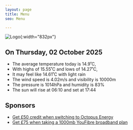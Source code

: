 ```yaml
---
layout: page
title: Menu
seo: Menu

---
```


![Logo](/images/logo.jpg){:width="832px"}

<!-- weather_marker starts -->
## On Thursday, 02 October 2025

- The average temperature today is 14.9˚C,
- With highs of 15.55˚C and lows of 14.27˚C,
- It may feel like 14.61˚C with light rain
- The wind speed is 4.02m/s and visibility is 10000m
- The pressure is 1014hPa and humidity is 83%
- The sun will rise at 06:10 and set at 17:44

<!-- weather_marker ends -->

## Sponsors

- [Get £50 credit when switching to Octopus Energy](https://bit.ly/3oD1nnS)
- [Get £75 when taking a 1000mb YouFibre broadband plan](https://aklam.io/91zWhU?)
